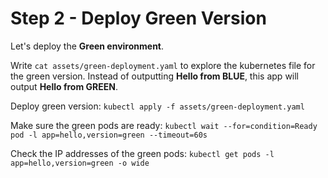 # Step 2 - Deploy Green Version

Let's deploy the **Green environment**.

Write `cat assets/green-deployment.yaml` to explore the kubernetes file for the green version. Instead of outputting **Hello from BLUE**, this app will output **Hello from GREEN**. 

Deploy green version: `kubectl apply -f assets/green-deployment.yaml`


Make sure the green pods are ready: `kubectl wait --for=condition=Ready pod -l app=hello,version=green --timeout=60s`

Check the IP addresses of the green pods: `kubectl get pods -l app=hello,version=green -o wide`